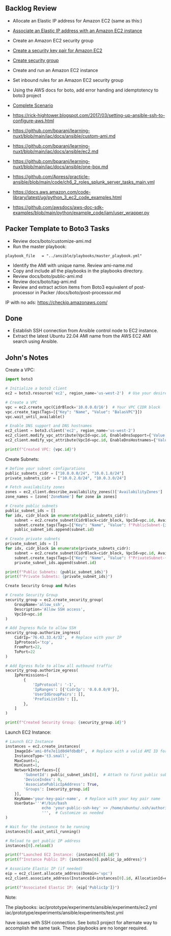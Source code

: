 ## Backlog Review

- Allocate an Elastic IP address for Amazon EC2 (same as this:)
- [Associate an Elastic IP address with an Amazon EC2 instance](https://github.com/awsdocs/aws-doc-sdk-examples/blob/main/python/example_code/ec2/elastic_ip.py)

- Create an Amazon EC2 security group
- [Create a security key pair for Amazon EC2](https://github.com/awsdocs/aws-doc-sdk-examples/blob/main/python/example_code/ec2/key_pair.py)

- [Create security group](https://github.com/awsdocs/aws-doc-sdk-examples/blob/main/python/example_code/ec2/security_group.py)
- Create and run an Amazon EC2 instance
- Set inbound rules for an Amazon EC2 security group
- Using the AWS docs for boto, add error handing and idemptotency to boto3 project

- [Complete Scenario](https://github.com/awsdocs/aws-doc-sdk-examples/blob/main/python/example_code/ec2/scenario_get_started_instances.py)

- https://rick-hightower.blogspot.com/2017/03/setting-up-ansible-ssh-to-configure-aws.html
- https://github.com/bparanj/learning-nuxt/blob/main/iac/docs/ansible/custom-ami.md
- https://github.com/bparanj/learning-nuxt/blob/main/iac/docs/ansible/ec2.md
- https://github.com/bparanj/learning-nuxt/blob/main/iac/docs/ansible/one-box.md
- https://github.com/Apress/practicle-ansible/blob/main/code/ch6_2_roles_splunk_server_tasks_main.yml
- https://docs.aws.amazon.com/code-library/latest/ug/python_3_ec2_code_examples.html
- https://github.com/awsdocs/aws-doc-sdk-examples/blob/main/python/example_code/iam/user_wrapper.py


## Packer Template to Boto3 Tasks

- Review docs/boto/customize-ami.md
- Run the master playbook:

```
playbook_file   = "../ansible/playbooks/master_playbook.yml"
```

- Identify the AMI with unique name. Review ami-name.md
- Copy and include all the playbooks in the playbooks directory.
- Review docs/boto/public-ami.md
- Review docs/boto/tag-ami.md
- Review and extract action items from Boto3 equivalent of post-processor in Packer /docs/boto/post-processor.md

IP with no ads: https://checkip.amazonaws.com/

## Done

- Establish SSH connection from Ansible control node to EC2 instance. 	
- Extract the latest Ubuntu 22.04 AMI name from the AWS EC2 AMI search using Ansible. 

## John's Notes

Create a VPC:

```python
import boto3

# Initialize a boto3 client
ec2 = boto3.resource('ec2', region_name='us-west-2')  # Use your desired region

# Create a VPC
vpc = ec2.create_vpc(CidrBlock='10.0.0.0/16')  # Your VPC CIDR block
vpc.create_tags(Tags=[{"Key": "Name", "Value": "BalasVPC"}])
vpc.wait_until_available()

# Enable DNS support and DNS hostnames
ec2_client = boto3.client('ec2', region_name='us-west-2')
ec2_client.modify_vpc_attribute(VpcId=vpc.id, EnableDnsSupport={'Value': True})
ec2_client.modify_vpc_attribute(VpcId=vpc.id, EnableDnsHostnames={'Value': True})

print(f"Created VPC: {vpc.id}")
```

Create Subnets:

```python
# Define your subnet configurations
public_subnets_cidr = ["10.0.0.0/24", "10.0.1.0/24"]
private_subnets_cidr = ["10.0.2.0/24", "10.0.3.0/24"]

# Fetch availability zones
zones = ec2_client.describe_availability_zones()['AvailabilityZones']
zone_names = [zone['ZoneName'] for zone in zones]

# Create public subnets
public_subnet_ids = []
for idx, cidr_block in enumerate(public_subnets_cidr):
    subnet = ec2.create_subnet(CidrBlock=cidr_block, VpcId=vpc.id, AvailabilityZone=zone_names[idx % len(zone_names)], MapPublicIpOnLaunch=True)
    subnet.create_tags(Tags=[{"Key": "Name", "Value": f"PublicSubnet-{idx}"}])
    public_subnet_ids.append(subnet.id)

# Create private subnets
private_subnet_ids = []
for idx, cidr_block in enumerate(private_subnets_cidr):
    subnet = ec2.create_subnet(CidrBlock=cidr_block, VpcId=vpc.id, AvailabilityZone=zone_names[idx % len(zone_names)])
    subnet.create_tags(Tags=[{"Key": "Name", "Value": f"PrivateSubnet-{idx}"}])
    private_subnet_ids.append(subnet.id)

print(f"Public Subnets: {public_subnet_ids}")
print(f"Private Subnets: {private_subnet_ids}")

Create Security Group and Rules

# Create Security Group
security_group = ec2.create_security_group(
    GroupName='allow_ssh', 
    Description='Allow SSH access', 
    VpcId=vpc.id
)

# Add Ingress Rule to allow SSH
security_group.authorize_ingress(
    CidrIp='76.43.33.4/32',  # Replace with your IP
    IpProtocol='tcp',
    FromPort=22,
    ToPort=22
)

# Add Egress Rule to allow all outbound traffic
security_group.authorize_egress(
    IpPermissions=[
        {
            'IpProtocol': '-1',
            'IpRanges': [{'CidrIp': '0.0.0.0/0'}],
            'UserIdGroupPairs': [],
            'PrefixListIds': [],
        },
    ]
)

print(f"Created Security Group: {security_group.id}")
```

Launch EC2 Instance:

```python
# Launch EC2 Instance
instances = ec2.create_instances(
    ImageId='ami-0fe7e11d0d4fdbdbf',  # Replace with a valid AMI ID for your region
    InstanceType='t3.small',
    MaxCount=1,
    MinCount=1,
    NetworkInterfaces=[{
        'SubnetId': public_subnet_ids[0],  # Attach to first public subnet
        'DeviceIndex': 0,
        'AssociatePublicIpAddress': True,
        'Groups': [security_group.id]
    }],
    KeyName='your-key-pair-name',  # Replace with your key pair name
    UserData='''#!/bin/bash
                echo 'your-public-ssh-key' >> /home/ubuntu/.ssh/authorized_keys
                ''',  # Customize as needed
)

# Wait for the instance to be running
instances[0].wait_until_running()

# Reload to get public IP address
instances[0].reload()

print(f"Launched EC2 Instance: {instances[0].id}")
print(f"Instance Public IP: {instances[0].public_ip_address}")

# Associate Elastic IP (if needed)
eip = ec2_client.allocate_address(Domain='vpc')
ec2_client.associate_address(InstanceId=instances[0].id, AllocationId=eip['AllocationId'])

print(f"Associated Elastic IP: {eip['PublicIp']}")
```

Note:

The playbooks:
	iac/prototype/experiments/ansible/experiments/ec2.yml
	iac/prototype/experiments/ansible/experiments/test.yml

have issues with SSH connection. See boto3 project for alternate way to accomplish the same task. These playbooks are no longer required.